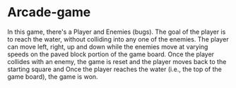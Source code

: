 # Arcade-game
In this game, there's a Player and Enemies (bugs). The goal of the player is to reach the water, without colliding into any one of the enemies.  The player can move left, right, up and down while the enemies move at varying speeds on the paved block portion of the game board. Once the player collides with an enemy, the game is reset and the player moves back to the starting square and Once the player reaches the water (i.e., the top of the game board), the game is won.
